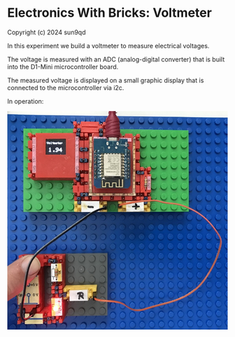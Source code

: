 # Electronics With Bricks: Voltmeter

Copyright (c) 2024 sun9qd

In this experiment we build a voltmeter to measure electrical voltages.

The voltage is measured with an ADC (analog-digital converter) that is built into the D1-Mini microcontroller board.

The measured voltage is displayed on a small graphic display that is connected to the microcontroller via i2c.

In operation:

![Voltmeter](img/Voltmeter_Running.jpg)

